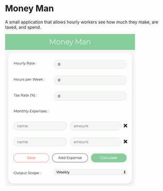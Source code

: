 # Money Man

A small application that allows hourly workers see how much they make, are taxed, and spend.

<img src="./screenshot.png" alt="A screenshot of money man" width="auto" height="500" />